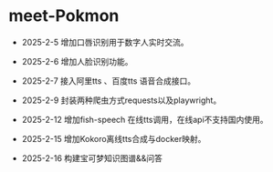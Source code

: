 # meet-Pokmon
- 2025-2-5 增加口唇识别用于数字人实时交流。

- 2025-2-6 增加人脸识别功能。

- 2025-2-7 接入阿里tts 、百度tts 语音合成接口。

- 2025-2-9 封装两种爬虫方式requests以及playwright。

- 2025-2-12 增加fish-speech 在线tts调用，在线api不支持国内使用。

- 2025-2-15 增加Kokoro离线tts合成与docker映射。

- 2025-2-16  构建宝可梦知识图谱&&问答

  
